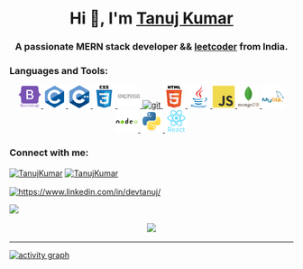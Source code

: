 <h1 align="center">Hi 👋, I'm <a href="https://www.linkedin.com/in/devtanuj/">Tanuj Kumar</a></h1>
<h3 align="center">A passionate MERN stack developer && <a href="https://leetcode.com/tanujkumar84743/">leetcoder</a>
    from India.</h3>

<h3 align="left">Languages and Tools:</h3>
<p align="center"><a href="https://getbootstrap.com" target="_blank"> <img src="https://raw.githubusercontent.com/devicons/devicon/master/icons/bootstrap/bootstrap-plain-wordmark.svg" alt="bootstrap" width="40" height="40"/> </a> <a href="https://www.cprogramming.com/" target="_blank"> <img src="https://raw.githubusercontent.com/devicons/devicon/master/icons/c/c-original.svg" alt="c" width="40" height="40"/> </a> <a href="https://www.w3schools.com/cpp/" target="_blank"> <img src="https://raw.githubusercontent.com/devicons/devicon/master/icons/cplusplus/cplusplus-original.svg" alt="cplusplus" width="40" height="40"/> </a> <a href="https://www.w3schools.com/css/" target="_blank"> <img src="https://raw.githubusercontent.com/devicons/devicon/master/icons/css3/css3-original-wordmark.svg" alt="css3" width="40" height="40"/> </a>  <a href="https://expressjs.com" target="_blank"> <img src="https://raw.githubusercontent.com/devicons/devicon/master/icons/express/express-original-wordmark.svg" alt="express" width="40" height="40"/> </a> <a href="https://git-scm.com/" target="_blank"> <img src="https://www.vectorlogo.zone/logos/git-scm/git-scm-icon.svg" alt="git" width="40" height="40"/> </a> <a href="https://www.w3.org/html/" target="_blank"> <img src="https://raw.githubusercontent.com/devicons/devicon/master/icons/html5/html5-original-wordmark.svg" alt="html5" width="40" height="40"/> </a> <a href="https://www.java.com" target="_blank"> <img src="https://raw.githubusercontent.com/devicons/devicon/master/icons/java/java-original.svg" alt="java" width="40" height="40"/> </a> <a href="https://developer.mozilla.org/en-US/docs/Web/JavaScript" target="_blank"> <img src="https://raw.githubusercontent.com/devicons/devicon/master/icons/javascript/javascript-original.svg" alt="javascript" width="40" height="40"/> </a>  <a href="https://www.mongodb.com/" target="_blank"> <img src="https://raw.githubusercontent.com/devicons/devicon/master/icons/mongodb/mongodb-original-wordmark.svg" alt="mongodb" width="40" height="40"/> </a> <a href="https://www.mysql.com/" target="_blank"> <img src="https://raw.githubusercontent.com/devicons/devicon/master/icons/mysql/mysql-original-wordmark.svg" alt="mysql" width="40" height="40"/> </a> <a href="https://nodejs.org" target="_blank"> <img src="https://raw.githubusercontent.com/devicons/devicon/master/icons/nodejs/nodejs-original-wordmark.svg" alt="nodejs" width="40" height="40"/> </a> <a href="https://www.python.org" target="_blank"> <img src="https://raw.githubusercontent.com/devicons/devicon/master/icons/python/python-original.svg" alt="python" width="40" height="40"/> </a> <a href="https://reactjs.org/" target="_blank"> <img src="https://raw.githubusercontent.com/devicons/devicon/master/icons/react/react-original-wordmark.svg" alt="react" width="40" height="40"/> </a> </p>

<h3 align="left">Connect with me:</h3>
<p align="left">
<a href="https://www.codechef.com/users/tanuj_7060" target="blank"><img align="center" src="https://cdn.jsdelivr.net/npm/simple-icons@3.1.0/icons/codechef.svg" alt="TanujKumar" height="30" width="40" /></a>
 <a href="https://www.hackerrank.com/tanujkumar84743/hackos" target="blank"><img align="center" src="https://raw.githubusercontent.com/rahuldkjain/github-profile-readme-generator/master/src/images/icons/Social/hackerrank.svg" alt="TanujKumar" height="30" width="40" /></a>
</p>
 <p align="left">
    

<a href="https://www.linkedin.com/in/devtanuj/" target="blank"><img align="center" src="https://raw.githubusercontent.com/rahuldkjain/github-profile-readme-generator/master/src/images/icons/Social/linked-in-alt.svg" alt="https://www.linkedin.com/in/devtanuj/" height="30" width="40" /></a>
</p>
<p>
   <img src="https://www.holopin.io/@tanuj"></p>
<p align="center"><img
        src="https://github-readme-stats.vercel.app/api/top-langs?username=Tanujkumar70&show_icons=true&locale=en&layout=compact&theme=jolly" />
   
   
</p>
<hr>
<a href="https://activity-graph.herokuapp.com/graph?username=Tanujkumar70&bg_color=0D1117&color=5BCDEC&line=5BCDEC&point=FFFFFF&hide_border=true"
    alt="activity graph" title="show in another tab" target="_blank" rel="noopener noreferrer"> <img
        src="https://activity-graph.herokuapp.com/graph?username=Tanujkumar70&bg_color=0D1117&color=5BCDEC&line=5BCDEC&point=FFFFFF&hide_border=true"
        alt="activity graph"></a>
